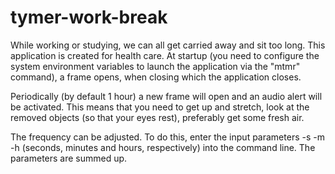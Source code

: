 # tymer-work-break
While working or studying, we can all get carried away and sit too long. This application is created for health care. At startup (you need to configure the system environment variables to launch the application via the "mtmr" command), a frame opens, when closing which the application closes. 

Periodically (by default 1 hour) a new frame will open and an audio alert will be activated. This means that you need to get up and stretch, look at the removed objects (so that your eyes rest), preferably get some fresh air.

The frequency can be adjusted. To do this, enter the input parameters -s -m -h (seconds, minutes and hours, respectively) into the command line. The parameters are summed up.
